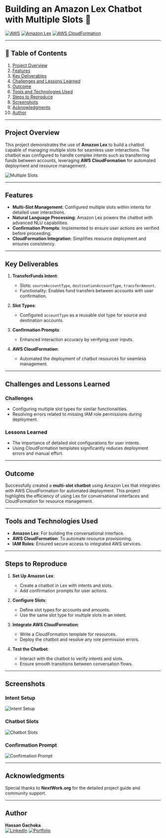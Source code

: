 # Building an Amazon Lex Chatbot with Multiple Slots 🤖

[![AWS](https://img.shields.io/badge/AWS-100000?style=flat&logo=amazon&logoColor=FFFFFF&labelColor=5C5C5C&color=FF7300)](https://aws.amazon.com/)
[![Amazon Lex](https://img.shields.io/badge/Amazon_Lex-100000?style=flat&logo=amazonaws&logoColor=white&labelColor=232F3E&color=569A31)](https://aws.amazon.com/lex/)
[![AWS CloudFormation](https://img.shields.io/badge/AWS_CloudFormation-100000?style=flat&logo=amazonaws&logoColor=white&labelColor=494949&color=569A31)](https://aws.amazon.com/cloudformation/)

---

## 📜 Table of Contents

1. [Project Overview](#project-overview)
2. [Features](#features)
3. [Key Deliverables](#key-deliverables)
4. [Challenges and Lessons Learned](#challenges-and-lessons-learned)
5. [Outcome](#outcome)
6. [Tools and Technologies Used](#tools-and-technologies-used)
7. [Steps to Reproduce](#steps-to-reproduce)
8. [Screenshots](#screenshots)
9. [Acknowledgments](#acknowledgments)
10. [Author](#author)

---

## Project Overview

This project demonstrates the use of **Amazon Lex** to build a chatbot capable of managing multiple slots for seamless user interactions. The chatbot was configured to handle complex intents such as transferring funds between accounts, leveraging **AWS CloudFormation** for automated deployment and resource management.

![Multiple Slots](./Images/summary.png)

---

## Features

- **Multi-Slot Management**: Configured multiple slots within intents for detailed user interactions.
- **Natural Language Processing**: Amazon Lex powers the chatbot with advanced NLU capabilities.
- **Confirmation Prompts**: Implemented to ensure user actions are verified before proceeding.
- **CloudFormation Integration**: Simplifies resource deployment and ensures consistency.

---

## Key Deliverables

1. **TransferFunds Intent**:
   - Slots: `sourceAccountType`, `destinationAccountType`, `transferAmount`.
   - Functionality: Enables fund transfers between accounts with user confirmation.

2. **Slot Types**:
   - Configured `accountType` as a reusable slot type for source and destination accounts.

3. **Confirmation Prompts**:
   - Enhanced interaction accuracy by verifying user inputs.

4. **AWS CloudFormation**:
   - Automated the deployment of chatbot resources for seamless management.

---

## Challenges and Lessons Learned

### Challenges
- Configuring multiple slot types for similar functionalities.
- Resolving errors related to missing IAM role permissions during deployment.

### Lessons Learned
- The importance of detailed slot configurations for user intents.
- Using CloudFormation templates significantly reduces deployment errors and manual effort.

---

## Outcome

Successfully created a **multi-slot chatbot** using Amazon Lex that integrates with AWS CloudFormation for automated deployment. This project highlights the efficiency of using Lex for conversational interfaces and CloudFormation for resource management.

---

## Tools and Technologies Used

- **Amazon Lex**: For building the conversational interface.
- **AWS CloudFormation**: To automate resource provisioning.
- **IAM Roles**: Ensured secure access to integrated AWS services.

---

## Steps to Reproduce

1. **Set Up Amazon Lex**:
   - Create a chatbot in Lex with intents and slots.
   - Add confirmation prompts for user actions.

2. **Configure Slots**:
   - Define slot types for accounts and amounts.
   - Use the same slot type for multiple slots in an intent.

3. **Integrate AWS CloudFormation**:
   - Write a CloudFormation template for resources.
   - Deploy the chatbot and resolve any role permission errors.

4. **Test the Chatbot**:
   - Interact with the chatbot to verify intents and slots.
   - Ensure smooth transitions between conversation flows.

---

## Screenshots

### Intent Setup
![Intent Setup](./Images/intent.png)

### Chatbot Slots
![Chatbot Slots](./Images/slots.png)

### Confirmation Prompt
![Confirmation Prompt](./Images/confirmation.png)

---

## Acknowledgments

Special thanks to **NextWork.org** for the detailed project guide and community support.

---

## Author

**Hassan Gachoka**  
[![LinkedIn](https://img.shields.io/badge/LinkedIn-Connect-blue?style=flat&logo=linkedin)](https://linkedin.com/in/gachokahassan)
[![Portfolio](https://img.shields.io/badge/Portfolio-Explore-brightgreen)](https://learn.nextwork.org/overwhelmed_cyan_adorable_thunder/portfolio) 

